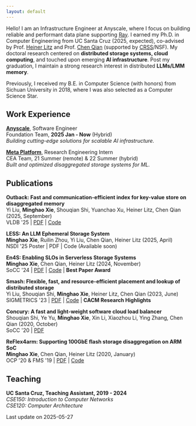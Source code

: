 ```yaml
---
layout: default
---
```


Hello! I am an Infrastructure Engineer at Anyscale, where I focus on building reliable and performant data plane supporting [Ray](https://www.ray.io/). I earned my Ph.D. in Computer Engineering from UC Santa Cruz (2025, expected), co-advised by Prof. [Heiner Litz](https://people.ucsc.edu/~hlitz/) and Prof. [Chen Qian](https://users.soe.ucsc.edu/~qian/) (supported by [CRSS](https://www.crss.ucsc.edu/index.html)/NSF). My doctoral research centered on **distributed storage systems, cloud computing**, and touched upon emerging **AI infrastructure**. Post my graduation, I maintain a strong research interest in distributed **LLMs/LMM memory**.

Previously, I received my B.E. in Computer Science (with honors) from Sichuan University in 2018, where I was also selected as a Computer Science Star.

## Work Experience

[**Anyscale**](https://www.anyscale.com/), Software Engineer   
Foundation Team, **2025 Jan - Now** (Hybrid)  
*Building cutting-edge solutions for scalable AI infrastructure.*

[**Meta Platform**](https://www.meta.com/), Research Engineering Intern  
CEA Team, 21 Summer (remote) & 22 Summer (hybrid)  
*Built and optimized disaggregated storage systems for ML.*

## Publications

**Outback: Fast and communication-efficient index for key-value store on disaggregated memory**  
Yi Liu, **Minghao Xie**, Shouqian Shi, Yuanchao Xu, Heiner Litz, Chen Qian (2025, September)  
VLDB '25 | [PDF](https://dl.acm.org/doi/10.14778/3705829.3705849) | [Code](https://github.com/yliu634/outback)

**LESS: An LLM Ephemeral Storage System**  
**Minghao Xie**, Ruilin Zhou, Yi Liu, Chen Qian, Heiner Litz (2025, April)  
NSDI '25 Poster | PDF | Code (Available soon)

**En4S: Enabling SLOs in Serverless Storage Systems**  
**Minghao Xie**, Chen Qian, Heiner Litz (2024, November)  
SoCC '24 | [PDF](https://dl.acm.org/doi/10.1145/3698038.3698529) | [Code](https://github.com/mhxie/En4S) | **Best Paper Award**

**Smash: Flexible, fast, and resource-efficient placement and lookup of distributed storage**  
Yi Liu, Shouqian Shi, **Minghao Xie**, Heiner Litz, Chen Qian (2023, June)  
SIGMETRICS '23 | [PDF](https://dl.acm.org/doi/10.1145/3606376.3593569) | [Code](https://github.com/yliu634/smash) | **CACM Research Highlights**

**Concury: A fast and light-weight software cloud load balancer**  
Shouqian Shi, Ye Yu, **Minghao Xie**, Xin Li, Xiaozhou Li, Ying Zhang, Chen Qian (2020, October)  
SoCC '20 | [PDF](https://dl.acm.org/doi/10.1145/3419111.3421279)

**ReFlex4arm: Supporting 100GbE flash storage disaggregation on ARM SoC**  
**Minghao Xie**, Chen Qian, Heiner Litz (2020, January)  
OCP '20 & FMS '19 | [PDF](https://github.com/mhxie/mhxie.github.io/blob/main/assets/paper/ReFlex4ARM.pdf) | [Code](https://github.com/mhxie/reflex4arm)

## Teaching

**UC Santa Cruz, Teaching Assistant, 2019 - 2024**  
*CSE150: Introduction to Computer Networks*  
*CSE120: Computer Architecture*

Last update on 2025-05-27